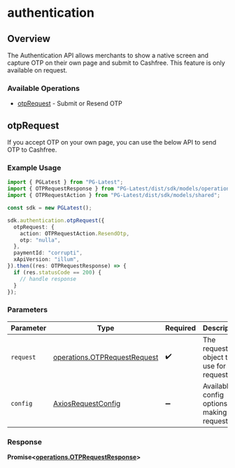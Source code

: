 # authentication

## Overview

The Authentication API allows merchants to show a native screen and capture OTP on their own page and submit to Cashfree. This feature is only available on request.

### Available Operations

* [otpRequest](#otprequest) - Submit or Resend OTP

## otpRequest

If you accept OTP on your own page, you can use the below API to send OTP to Cashfree.

### Example Usage

```typescript
import { PGLatest } from "PG-Latest";
import { OTPRequestResponse } from "PG-Latest/dist/sdk/models/operations";
import { OTPRequestAction } from "PG-Latest/dist/sdk/models/shared";

const sdk = new PGLatest();

sdk.authentication.otpRequest({
  otpRequest: {
    action: OTPRequestAction.ResendOtp,
    otp: "nulla",
  },
  paymentId: "corrupti",
  xApiVersion: "illum",
}).then((res: OTPRequestResponse) => {
  if (res.statusCode == 200) {
    // handle response
  }
});
```

### Parameters

| Parameter                                                                    | Type                                                                         | Required                                                                     | Description                                                                  |
| ---------------------------------------------------------------------------- | ---------------------------------------------------------------------------- | ---------------------------------------------------------------------------- | ---------------------------------------------------------------------------- |
| `request`                                                                    | [operations.OTPRequestRequest](../../models/operations/otprequestrequest.md) | :heavy_check_mark:                                                           | The request object to use for the request.                                   |
| `config`                                                                     | [AxiosRequestConfig](https://axios-http.com/docs/req_config)                 | :heavy_minus_sign:                                                           | Available config options for making requests.                                |


### Response

**Promise<[operations.OTPRequestResponse](../../models/operations/otprequestresponse.md)>**

